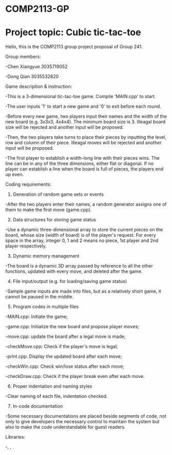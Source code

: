 # COMP2113-GP 

# Project topic: Cubic tic-tac-toe

Hello, this is the COMP2113 group project proposal of Group 241.

Group members:

-Chen Xiangyue 3035719052

-Dong Qian 3035532820

Game description & instruction:

-This is a 3-dimensional tic-tac-toe game. Compile 'MAIN.cpp' to start. 

-The user inputs '1' to start a new game and '0' to exit before each round. 

-Before every new game, two players input their names and the width of the new board (e.g. 3x3x3, 4x4x4). The minimum board size is 3. Illeagal board size will be rejected and another input will be proposed. 

-Then, the two players take turns to place their pieces by inputting the level, row and column of their piece. Illeagal moves will be rejected and another input will be proposed. 

-The first player to establish a width-long line with their pieces wins. The line can be in any of the three dimensions, either flat or diagonal. If no player can establish a line when the board is full of pieces, the players end up even. 

Coding requirements: 

1. Generation of random game sets or events

-After the two players enter their names, a random generator assigns one of them to make the first move (game.cpp). 

2. Data structures for storing game status

-Use a dynamic three-dimensional array to store the current pieces on the board, whose size (width of board) is of the player's request. For every space in the array, integer 0, 1 and 2 means no piece, 1st player and 2nd player respectively. 

3. Dynamic memory management

-The board is a dynamic 3D array passed by reference to all the other functions, updated with every move, and deleted after the game. 

4. File input/output (e.g. for loading/saving game status)

-Sample game inputs are made into files, but as a relatively short game, it cannot be paused in the middle. 

5. Program codes in multiple files

-MAIN.cpp: Initiate the game; 

-game.cpp: Initialize the new board and propose player moves; 

-move.cpp: update the board after a legal move is made; 

-checkMove.cpp: Check if the player's move is legal; 

-print.cpp: Display the updated board after each move;

-checkWin.cpp: Check win/lose status after each move; 

-checkDraw.cpp: Check if the player break even after each move. 

6. Proper indentation and naming styles

-Clear naming of each file, indentation checked.

7. In-code documentation

-Some necessary documentations are placed beside segments of code, not only to give developers the necessary control to maintain the system but also to make the code understandable for guest readers. 

Libraries:

-<iostream>, <cstdlib>, <cmath>. 
